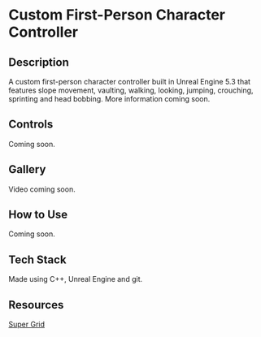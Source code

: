 # Custom First-Person Character Controller

## Description

 A custom first-person character controller built in Unreal Engine 5.3 that features slope movement, vaulting, walking, looking, jumping, crouching, sprinting and head bobbing. More information coming soon.

## Controls

Coming soon.

## Gallery

Video coming soon.

## How to Use

Coming soon.

## Tech Stack

Made using C++, Unreal Engine and git.

## Resources

[Super Grid](https://www.unrealengine.com/marketplace/en-US/product/supergrid-starter-pack)
